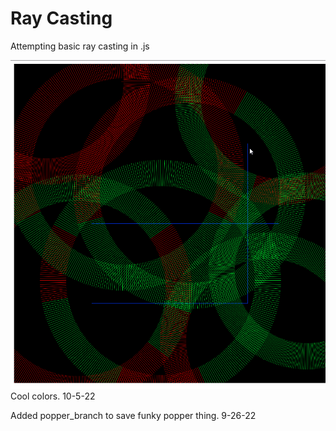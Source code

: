 # Ray Casting
Attempting basic ray casting in .js

![image](RaysColor.png)
Cool colors. 10-5-22

Added popper_branch to save funky popper thing. 9-26-22